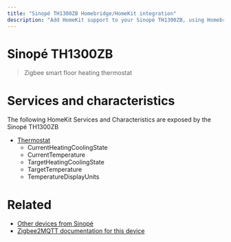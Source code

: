 ```yaml
---
title: "Sinopé TH1300ZB Homebridge/HomeKit integration"
description: "Add HomeKit support to your Sinopé TH1300ZB, using Homebridge, Zigbee2MQTT and homebridge-z2m."
---
```

<!---
This file has been GENERATED using src/docgen/docgen.ts
DO NOT EDIT THIS FILE MANUALLY!
-->
# Sinopé TH1300ZB
> Zigbee smart floor heating thermostat


# Services and characteristics
The following HomeKit Services and Characteristics are exposed by
the Sinopé TH1300ZB

* [Thermostat](../../climate.md)
  * CurrentHeatingCoolingState
  * CurrentTemperature
  * TargetHeatingCoolingState
  * TargetTemperature
  * TemperatureDisplayUnits


# Related
* [Other devices from Sinopé](../index.md#sinope)
* [Zigbee2MQTT documentation for this device](https://www.zigbee2mqtt.io/devices/TH1300ZB.html)